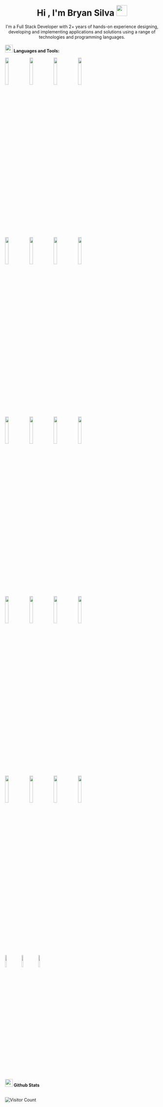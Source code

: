 <div align="center">
  <h1 align="center"><b>Hi , I'm Bryan Silva </b><img src="https://media.giphy.com/media/hvRJCLFzcasrR4ia7z/giphy.gif" width="35"></h1>
  I'm a Full Stack Developer with 2+ years of hands-on experience designing, developing and implementing applications and solutions using a range of technologies and   programming languages.
  <br>
  <br>
</div>

<div>
  <img src="https://media2.giphy.com/media/QssGEmpkyEOhBCb7e1/giphy.gif?cid=ecf05e47a0n3gi1bfqntqmob8g9aid1oyj2wr3ds3mg700bl&rid=giphy.gif" width ="25"><b> Languages and Tools:</b>
  <p align="center">

  <p>
    <code><img width="15%" src="https://www.vectorlogo.zone/logos/javascript/javascript-ar21.svg"></code>
    <code><img width="15%" src="https://www.vectorlogo.zone/logos/typescriptlang/typescriptlang-ar21.svg"></code>
    <code><img width="15%" src="https://www.vectorlogo.zone/logos/python/python-ar21.svg"></code>
    <code><img width="15%" src="https://www.vectorlogo.zone/logos/reactjs/reactjs-ar21.svg"></code>
    <br />
    <code><img width="15%" src="https://www.vectorlogo.zone/logos/angular/angular-ar21.svg"></code>
    <code><img width="15%" src="https://www.vectorlogo.zone/logos/getbootstrap/getbootstrap-ar21.svg"></code>
    <code><img width="15%" src="https://www.vectorlogo.zone/logos/nodejs/nodejs-ar21.svg"></code>
    <code><img width="15%" src="https://www.vectorlogo.zone/logos/pocoo_flask/pocoo_flask-ar21.svg"></code>
    <br />
    <code><img width="15%" src="https://www.vectorlogo.zone/logos/jupyter/jupyter-ar21.svg"></code>
    <code><img width="15%" src="https://www.vectorlogo.zone/logos/mysql/mysql-ar21.svg"></code>
    <code><img width="15%" src="https://www.vectorlogo.zone/logos/mongodb/mongodb-ar21.svg"></code>
    <code><img width="15%" src="https://www.vectorlogo.zone/logos/git-scm/git-scm-ar21.svg"></code>
    <br />
    <code><img width="15%" src="https://www.vectorlogo.zone/logos/getpostman/getpostman-ar21.svg"></code>
    <code><img width="15%" src="https://www.vectorlogo.zone/logos/gitlab/gitlab-ar21.svg"></code>
    <code><img width="15%" src="https://www.vectorlogo.zone/logos/github/github-ar21.svg"></code>
    <code><img width="15%" src="https://www.vectorlogo.zone/logos/laravel/laravel-ar21.svg"></code>
    <br />
    <code><img width="15%" src="https://www.vectorlogo.zone/logos/php/php-ar21.svg"></code>
    <code><img width="15%" src="https://www.vectorlogo.zone/logos/trello/trello-ar21.svg"></code>
    <code><img width="15%" src="https://www.vectorlogo.zone/logos/sap/sap-ar21.svg"></code>
    <code><img width="15%" src="https://www.vectorlogo.zone/logos/sass-lang/sass-lang-ar21.svg"></code>
    <br />
    <code><img width="10%" src="https://user-images.githubusercontent.com/59575502/127426965-45da81b5-987d-4f44-b4d7-249fae487a0a.png"></code>
    <code><img width="10%" src="https://vectorwiki.com/images/6lBk3__ngrx.svg"></code>
    <code><img width="10%" src="https://www.svgrepo.com/show/303557/redux-logo.svg"></code>
  </p>
  </p>
  <img src="https://media.giphy.com/media/iY8CRBdQXODJSCERIr/giphy.gif" width="25"><b> Github Stats </b>
  <br />
<!--   <img height="155em" src="https://github-readme-stats.vercel.app/api?username=1snowth&show_icons=true&theme=slateorange&title_color=f34213&text_color=0c0c0c&icon_color=0c0c0c&locale=en&hide_border=true&bg_color=bbb8b2" alt="gabrlcj" /> -->
<!--   <img height="155em" src="https://github-readme-stats.vercel.app/api/top-langs?username=1snowth&show_icons=true&theme=slateorange&title_color=f34213&text_color=0c0c0c&icon_color=0c0c0c&layout=compact&hide_border=true&bg_color=bbb8b2" alt="gabrlcj" /> -->
  <br />
  
  ![Visitor Count](https://profile-counter.glitch.me/{1Snowth}/count.svg)
</div>
